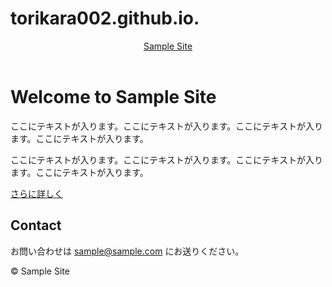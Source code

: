 # torikara002.github.io.
<!DOCTYPE html>
<html lang="ja">
<head>
    <meta charset="utf-8">
    <meta name="viewport" content="width=device-width, initial-scale=1">
    <title>Sample Site</title>
    <link href="https://cdn.jsdelivr.net/npm/bootstrap@5.3.2/dist/css/bootstrap.min.css" rel="stylesheet" integrity="sha384-T3c6CoIi6uLrA9TneNEoa7RxnatzjcDSCmG1MXxSR1GAsXEV/Dwwykc2MPK8M2HN" crossorigin="anonymous">
    <style>
    </style>
</head>
<body>
<header>
    <nav class="navbar bg-body-tertiary fixed-top">
        <div class="container-fluid">
            <a class="navbar-brand" href="index.html">Sample Site</a>
        </div>
    </nav>
</header>
<main>
    <div class="container mt-5 py-5">
        <div class="p-4 rounded bg-body-secondary">
            <h1 class="display-5 fst-italic">Welcome to Sample Site</h1>
            <p class="lead mt-5">ここにテキストが入ります。ここにテキストが入ります。ここにテキストが入ります。ここにテキストが入ります。</p>
            <p class="lead">ここにテキストが入ります。ここにテキストが入ります。ここにテキストが入ります。ここにテキストが入ります。</p>
            <p class="lead"><a href="about.html">さらに詳しく</a></p>        
        </div>
        <div class="row my-5">
            <h2>Contact</h2>
            <p>お問い合わせは <a href="#">sample@sample.com</a> にお送りください。</p>
        </div>
    </div>
</main>
<footer class="py-3 fixed-bottom bg-body-tertiary">
  <div class="text-center">
    <span class="text-body-secondary">© Sample Site</span>
  </div>
</footer>
</body>
</html>
